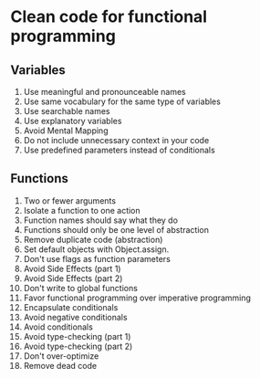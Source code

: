 # Clean code for functional programming

## Variables

1. Use meaningful and pronounceable names
2. Use same vocabulary for the same type of variables
3. Use searchable names
4. Use explanatory variables
5. Avoid Mental Mapping
6. Do not include unnecessary context in your code
7. Use predefined parameters instead of conditionals

## Functions

1. Two or fewer arguments
2. Isolate a function to one action
3. Function names should say what they do
4. Functions should only be one level of abstraction
5. Remove duplicate code (abstraction)
6. Set default objects with Object.assign.
7. Don't use flags as function parameters
8. Avoid Side Effects (part 1)
9. Avoid Side Effects (part 2)
10. Don't write to global functions
11. Favor functional programming over imperative programming
12. Encapsulate conditionals
13. Avoid negative conditionals
14. Avoid conditionals
15. Avoid type-checking (part 1)
16. Avoid type-checking (part 2)
17. Don't over-optimize
18. Remove dead code
